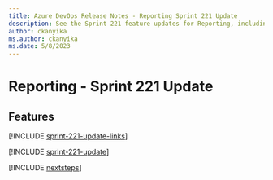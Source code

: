 ```yaml
---
title: Azure DevOps Release Notes - Reporting Sprint 221 Update
description: See the Sprint 221 feature updates for Reporting, including next steps.
author: ckanyika
ms.author: ckanyika
ms.date: 5/8/2023
---
```


# Reporting - Sprint 221 Update

## Features

[!INCLUDE [sprint-221-update-links](../includes/reporting/sprint-221-update-links.md)]

[!INCLUDE [sprint-221-update](../includes/reporting/sprint-221-update.md)]

[!INCLUDE [nextsteps](../includes/nextsteps.md)]